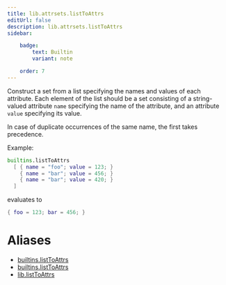 ```yaml
---
title: lib.attrsets.listToAttrs
editUrl: false
description: lib.attrsets.listToAttrs
sidebar:

    badge:
        text: Builtin
        variant: note

    order: 7
---
```


Construct a set from a list specifying the names and values of each
attribute. Each element of the list should be a set consisting of a
string-valued attribute `name` specifying the name of the attribute,
and an attribute `value` specifying its value.

In case of duplicate occurrences of the same name, the first
takes precedence.

Example:

```nix
builtins.listToAttrs
  [ { name = "foo"; value = 123; }
    { name = "bar"; value = 456; }
    { name = "bar"; value = 420; }
  ]
```

evaluates to

```nix
{ foo = 123; bar = 456; }
```


# Aliases

- [builtins.listToAttrs](/nix-doc-comments/reference/builtins/builtins-listtoattrs)
- [builtins.listToAttrs](/nix-doc-comments/reference/builtins/builtins-listtoattrs)
- [lib.listToAttrs](/nix-doc-comments/reference/lib/lib-listtoattrs)


